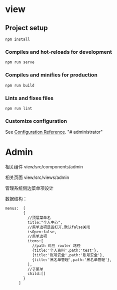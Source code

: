 # view

## Project setup

```
npm install
```

### Compiles and hot-reloads for development

```
npm run serve
```

### Compiles and minifies for production

```
npm run build
```

### Lints and fixes files

```
npm run lint
```

### Customize configuration

See [Configuration Reference](https://cli.vuejs.org/config/).
"# administrator"

# Admin

相关组件 view/src/components/admin

相关页面 view/src/views/admin

管理系统侧边菜单项设计

数据结构：

```apache
menus:  [
        {
          //顶层菜单名
          title:"个人中心",
          //菜单选项是否打开,默认false关闭
          isOpen:false,
          //菜单选项
          items:[
            //path 对应 router 路径
            {title:'个人资料',path:'test'},
            {title:'账号安全',path:'账号安全'},
            {title:'黑名单管理',path:'黑名单管理'},
          ],
          //子菜单
          child:[]
        }
      ]
```
